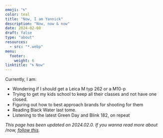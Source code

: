 ```yaml
---
emoji: "🌀"
color: teal
title: "Now, I am Yannick"
description: "Now, now & now"
date: 2024-02-08
draft: false
type: "about"
resources:
  - src: "*.webp"
menu:
  footer:
    weight: 6
linktitle: "🌀 Now"
---
```


Currently, I am: 
- Wondering if I should get a Leica M typ 262 or a M10-p
- Trying to get my kids school to keep all their classes and not have one closed.
- Figuring out how to best approach brands for shooting for them
- Reading Black Water last tome.
- Listening to the latest Green Day and Blink 182, on repeat

*This page has been updated on 2024.02.0. If you wanna read more about /now, [follow this](https://nownownow.com/about).*
